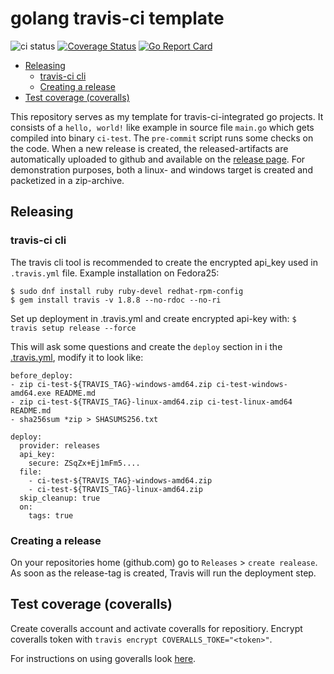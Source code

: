 # golang travis-ci template

![ci status](https://travis-ci.org/jandelgado/golang-ci-template.svg?branch=master) [![Coverage Status](https://coveralls.io/repos/github/jandelgado/golang-ci-template/badge.svg?branch=master)](https://coveralls.io/github/jandelgado/golang-ci-template?branch=master) [![Go Report Card](https://goreportcard.com/badge/github.com/jandelgado/golang-ci-template)](https://goreportcard.com/report/github.com/jandelgado/golang-ci-template) 


<!-- vim-markdown-toc GFM -->

* [Releasing](#releasing)
    * [travis-ci cli](#travis-ci-cli)
    * [Creating a release](#creating-a-release)
* [Test coverage (coveralls)](#test-coverage-coveralls)

<!-- vim-markdown-toc -->
 
This repository serves as my template for travis-ci-integrated go projects.  It
consists of a `hello, world!` like example in source file `main.go` which gets
compiled into binary `ci-test`. The `pre-commit` script runs some checks on the
code. When a new release is created, the released-artifacts are automatically
uploaded to github and available on the [release
page](https://github.com/jandelgado/ci-test/releases/).  For demonstration
purposes, both a linux- and windows target is created and packetized in a
zip-archive.

## Releasing

### travis-ci cli

The travis cli tool is recommended to create the encrypted api_key used in
`.travis.yml` file. Example installation on Fedora25:

```
$ sudo dnf install ruby ruby-devel redhat-rpm-config
$ gem install travis -v 1.8.8 --no-rdoc --no-ri
```

Set up deployment in .travis.yml and create encrypted api-key with:
`$ travis setup release --force`

This will ask some questions and create the `deploy` section in i
the [.travis.yml](.travis.yml), modify it to look like:

```
before_deploy:
- zip ci-test-${TRAVIS_TAG}-windows-amd64.zip ci-test-windows-amd64.exe README.md
- zip ci-test-${TRAVIS_TAG}-linux-amd64.zip ci-test-linux-amd64 README.md
- sha256sum *zip > SHASUMS256.txt

deploy:
  provider: releases
  api_key:
    secure: ZSqZx+Ej1mFm5....
  file: 
    - ci-test-${TRAVIS_TAG}-windows-amd64.zip
    - ci-test-${TRAVIS_TAG}-linux-amd64.zip
  skip_cleanup: true
  on:
    tags: true
```

### Creating a release

On your repositories home (github.com) go to `Releases` > `create realease`.
As soon as the release-tag is created, Travis will run the deployment step.


## Test coverage (coveralls)

Create coveralls account and activate coveralls for repositiory. Encrypt 
coveralls token with `travis encrypt COVERALLS_TOKE="<token>"`.

For instructions on using goveralls look [here](https://coveralls.zendesk.com/hc/en-us/articles/201342809-Go).

